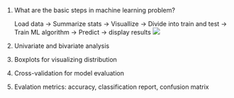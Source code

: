1. What are the basic steps in machine learning problem?

   Load data -> Summarize stats -> Visuallize -> Divide into train and test -> Train ML algorithm -> Predict -> display results
   ![](ML-DL-Problems/images/ml_process.png)

2. Univariate and bivariate analysis

3. Boxplots for visualizing distribution

4. Cross-validation for model evaluation

5. Evalation metrics: accuracy, classification report, confusion matrix
